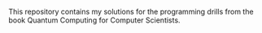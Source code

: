 This repository contains my solutions for the programming drills from the book Quantum Computing for Computer Scientists.
